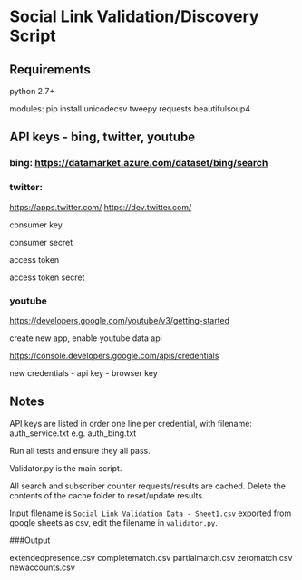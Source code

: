 # Social Link Validation/Discovery Script

## Requirements

python 2.7+

modules: pip install unicodecsv tweepy requests beautifulsoup4

## API keys - bing, twitter, youtube

### bing: https://datamarket.azure.com/dataset/bing/search

### twitter:

https://apps.twitter.com/ https://dev.twitter.com/

consumer key

consumer secret

access token

access token secret

### youtube

https://developers.google.com/youtube/v3/getting-started

create new app, enable youtube data api

https://console.developers.google.com/apis/credentials

new credentials - api key - browser key

## Notes

API keys are listed in order one line per credential, with filename: auth_service.txt e.g. auth_bing.txt

Run all tests and ensure they all pass.

Validator.py is the main script.

All search and subscriber counter requests/results are cached. Delete the contents of the cache folder to reset/update results.

Input filename is `Social Link Validation Data - Sheet1.csv` exported from google sheets as csv, edit the filename in `validator.py`.


###Output 

extendedpresence.csv
completematch.csv
partialmatch.csv
zeromatch.csv
newaccounts.csv

